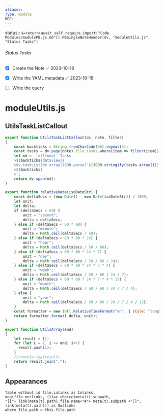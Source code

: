 ```yaml
---
aliases: 
Type: module
MOC:
---
```


status:: `$=return(await self.require.import("Code Modules/modulePB.js.md")).PBSingleNoteHeader(dv, "moduleUtils.js", "Status Tasks")`

###### Status Tasks
- [x] Create the Note ✅ 2023-10-18
- [x] Write the YAML metadata ✅ 2023-10-18
- [ ] Write the query


# moduleUtils.js

## UtilsTaskListCallout

```js
export function UtilsTaskListCallout(dv, note, filter)
{
    const backticks = String.fromCharCode(96).repeat(3);
    const tasks = dv.page(note).file.tasks.where(item => filter(item));
    let md =  `>[!todo]- Tasks
    >${backticks}dataviewjs
    >dv.taskList(dv.array(JSON.parse('${JSON.stringify(tasks.array())}')), false)
    >${backticks}
    >`;
    return dv.span(md);
}
```

```js
export function relativeDate(isoDateStr) {
    const deltaSecs = (new Date() - new Date(isoDateStr)) / 1000;
    let unit;
    let delta;
    if (deltaSecs < 60) {
        unit = "second";
        delta = deltaSecs;
    } else if (deltaSecs < 60 * 60) {
        unit = "minute";
        delta = Math.ceil(deltaSecs / 60);
    } else if (deltaSecs < 60 * 60 * 24) {
        unit = "hour";
        delta = Math.ceil(deltaSecs / 60 / 60);
    } else if (deltaSecs < 60 * 60 * 24 * 7) {
        unit = "day";
        delta = Math.ceil(deltaSecs / 60 / 60 / 24);
    } else if (deltaSecs < 60 * 60 * 24 * 7 * 4) {
        unit = "week";
        delta = Math.ceil(deltaSecs / 60 / 60 / 24 / 7);
    } else if (deltaSecs < 60 * 60 * 24 * 7 * 4 * 12) {
        unit = "month";
        delta = Math.ceil(deltaSecs / 60 / 60 / 24 / 7 / 4);
    } else {
        unit = "year";
        delta = Math.ceil(deltaSecs / 60 / 60 / 24 / 7 / 4 / 12);
    }
    const formatter = new Intl.RelativeTimeFormat("en", { style: "long", numeric: "auto" });
    return formatter.format(-delta, unit);
}
```

```js
export function UtilsArray(end)
{
    let result = [];
    for (let i = 1; i <= end; i++) {
      result.push(i);
    }
    //console.log(result)
    return result.join(",");
}
```


## Appearances

```dataview
Table without id file.inlinks as Inlinks, 
map(file.outlinks, (t)=> choice(meta(t).subpath, 
"[["+ link(meta(t).path).file.name+"#"+ meta(t).subpath +"]]", 
link(meta(t).path))) as Outlinks
where file.path = this.file.path
```




